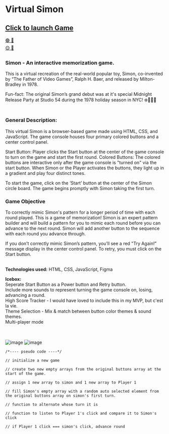 # Virtual Simon

## [Click to launch Game](https://siguejessy.github.io/virtual-simon/)<br>

[🟢 🔴<br>
🟡 🔵<br>](https://siguejessy.github.io/virtual-simon/)

### Simon - An interactive memorization game.

This is a virtual recreation of the real-world popular toy, Simon, co-invented by “The Father of Video Games”, Ralph H. Baer, and released by Milton-Bradley in 1978.

Fun-fact: The original Simon’s grand debut was at it's special Midnight Release Party at Studio 54 during the 1978 holiday season in NYC! ❄️💃🏼🪩
</br></br>

### General Description:

This virtual Simon is a browser-based game made using HTML, CSS, and JavaScript. The game console houses four primary colored buttons and a center control panel.

Start Button: Player clicks the Start button at the center of the game console to turn on the game and start the first round.
Colored Buttons: The colored buttons are interactive only after the game console is "turned on" via the start button. When Simon or the Player activates the buttons, they light up in a gradient and play four distinct tones.

To start the game, click on the ‘Start’ button at the center of the Simon circle board. The game begins promptly with Simon taking the first turn.

### Game Objective

To correctly mimic Simon's pattern for a longer period of time with each round played.
This is a game of memorization! Simon is an expert pattern builder and will build a pattern for you to mimic each round before you can advance to the next round. Simon will add another button to the sequence with each round you advance through.

If you don't correctly mimic Simon’s pattern, you’ll see a red "Try Again!" message display in the center control panel. To retry, you must click on the Start button.
</br></br>

**Technologies used:**
HTML, CSS, JavaScript, Figma

**Icebox:**<br>
Seperate Start Button as a Power button and Retry button.<br>
Include more sounds to represent turning the game console on, losing, advancing a round.<br>
High Score Tracker - I would have loved to include this in my MVP, but c'est la vie.<br>
Theme Selection - Mix & match between button color themes & sound themes.<br>
Multi-player mode<br>
</br></br>

![image](/assets/images/Simon%20SS1.png)
![image](/assets/images/Simon%20SS2.png)

```
/*---- pseudo code ----*/

// initialize a new game

// create two new empty arrays from the original buttons array at the start of the game.

// assign 1 new array to simon and 1 new array to Player 1

// fill Simon's empty array with a random auto selected element from the original buttons array on simon's first turn.

// function to alternate whose turn it is

// function to listen to Player 1's click and compare it to Simon's click

// if Player 1 click === simon's click, advance round
```
